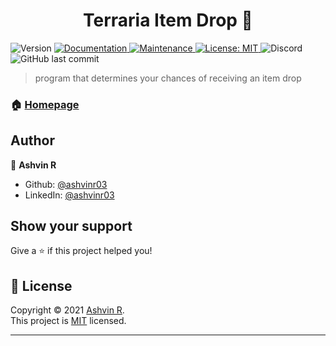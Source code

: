 <h1 align="center">Terraria Item Drop 👋</h1>
<p>
  <img alt="Version" src="https://img.shields.io/badge/version-v1.0.0-blue.svg?cacheSeconds=2592000" />
  <a href="https://github.com/ashvinr03/terrariaitemdrop#readme" target="_blank">
    <img alt="Documentation" src="https://img.shields.io/badge/documentation-yes-brightgreen.svg" />
  </a>
  <a href="https://github.com/ashvinr03/terrariaitemdrop/graphs/commit-activity" target="_blank">
    <img alt="Maintenance" src="https://img.shields.io/badge/Maintained%3F-yes-green.svg" />
  </a>
  <a href="https://github.com/ashvinr03/terrariaitemdrop/blob/master/LICENSE" target="_blank">
    <img alt="License: MIT" src="https://img.shields.io/github/license/ashvinr03/terrariaitemdrop" />
  </a>
  <img alt="Discord" src="https://img.shields.io/discord/813941027169239100">
  <img alt="GitHub last commit" src="https://img.shields.io/github/last-commit/ashvinr03/terrariaitemdrop">
</p>

> program that determines your chances of receiving an item drop

### 🏠 [Homepage](https://github.com/ashvinr03/terrariaitemdrop#readme)

## Author

👤 **Ashvin R**

* Github: [@ashvinr03](https://github.com/ashvinr03)
* LinkedIn: [@ashvinr03](https://linkedin.com/in/ashvinr03)

## Show your support

Give a ⭐️ if this project helped you!

## 📝 License

Copyright © 2021 [Ashvin R](https://github.com/ashvinr03).<br/>
This project is [MIT](https://github.com/ashvinr03/terrariaitemdrop/blob/master/LICENSE) licensed.

***